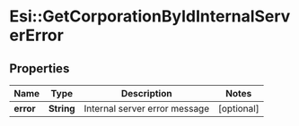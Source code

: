 # Esi::GetCorporationByIdInternalServerError

## Properties
Name | Type | Description | Notes
------------ | ------------- | ------------- | -------------
**error** | **String** | Internal server error message | [optional] 


